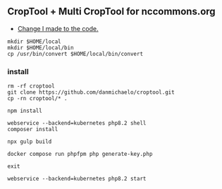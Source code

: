## CropTool + Multi CropTool for nccommons.org
* [Change I made to the code.](https://github.com/MrIbrahem/nccroptool/pull/2/files)

```
mkdir $HOME/local
mkdir $HOME/local/bin
cp /usr/bin/convert $HOME/local/bin/convert

```

### install


```
rm -rf croptool
git clone https://github.com/danmichaelo/croptool.git
cp -rn croptool/* .
```

```
npm install
```

```
webservice --backend=kubernetes php8.2 shell
composer install
```

```
npx gulp build

docker compose run phpfpm php generate-key.php

exit
```

```
webservice --backend=kubernetes php8.2 start
```
